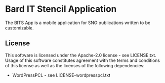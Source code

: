 # Bard IT Stencil Application
The BITS App is a mobile application for SNO publications written to be customizable.

## License
This software is licensed under the Apache-2.0 license - see LICENSE.txt. Usage of this software constitutes agreement with the terms and conditions of this license as well as the licenses of the following dependencies:

- WordPressPCL - see LICENSE-wordpresspcl.txt